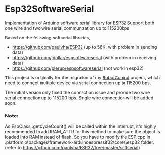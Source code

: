 # Esp32SoftwareSerial 

Implementation of Arduino software serial library for ESP32
Support both one wire and two wire serial communization up to 115200bps

Based on the following softserial libraries, 
- https://github.com/paulvha/ESP32 (up to 56K, with problem in sending data)
- https://github.com/jdollar/espsoftwareserial (with problem in receiving data)
- https://github.com/plerup/espsoftwareserial (not work in esp32)

This project is originally for the migration of my [RobotControl] project, which need to connect multiple device via serial connection up to 115200 bps.

The initial version only fixed the connection issue and provide two wire serial connection up to 115200 bps.  Single wire connection will be added soon.

### Note:
As EspClass::getCycleCount() will be called within the interrupt, it's highly recommended to add IRAM_ATTR for this method to make sure the object is loaded into RAM instead of flash.  So you have to modify the ESP.cpp in  .platformio\packages\framework-arduinoespressif32\cores\esp32 folder.
(refer to https://github.com/paulvha/ESP32/tree/master/softserial)

[RobotControl]: <https://github.com/Super169/RobotControl>